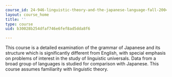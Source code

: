```yaml
---
course_id: 24-946-linguistic-theory-and-the-japanese-language-fall-2004
layout: course_home
title: ''
type: course
uid: b30028b254dfaf746e6fef8ad5dda8f6

---
```

This course is a detailed examination of the grammar of Japanese and its structure which is significantly different from English, with special emphasis on problems of interest in the study of linguistic universals. Data from a broad group of languages is studied for comparison with Japanese. This course assumes familiarity with linguistic theory.

